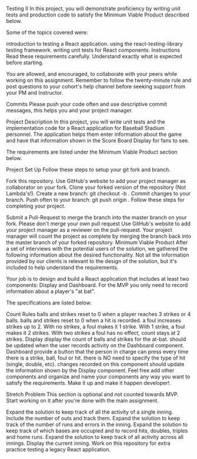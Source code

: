 Testing II
In this project, you will demonstrate proficiency by writing unit tests and production code to satisfy the Minimum Viable Product described below.

Some of the topics covered were:

introduction to testing a React application.
using the react-testing-library testing framework.
writing unit tests for React components.
Instructions
Read these requirements carefully. Understand exactly what is expected before starting.

You are allowed, and encouraged, to collaborate with your peers while working on this assignment. Remember to follow the twenty-minute rule and post questions to your cohort's help channel before seeking support from your PM and Instructor.

Commits
Please push your code often and use descriptive commit messages, this helps you and your project manager.

Project Description
In this project, you will write unit tests and the implementation code for a React application for Baseball Stadium personnel. The application helps them enter information about the game and have that information shown in the Score Board Display for fans to see.

The requirements are listed under the Minimum Viable Product section below.

Project Set Up
Follow these steps to setup your git fork and branch.

 Fork this repository.
 Use GitHub's website to add your project manager as collaborator on your fork.
 Clone your forked version of the repository (Not Lambda's!).
 Create a new branch: git checkout -b <firstName-lastName>.
 Commit changes to your <firstName-lastName> branch.
 Push often to your branch: git push origin <firstName-lastName>.
Follow these steps for completing your project.

 Submit a Pull-Request to merge the <firstName-lastName> branch into the master branch on your fork. Please don't merge your own pull request
 Use GitHub's website to add your project manager as a reviewer on the pull-request.
 Your project manager will count the project as complete by merging the branch back into the master branch of your forked repository.
Minimum Viable Product
After a set of interviews with the potential users of the solution, we gathered the following information about the desired functionality. Not all the information provided by our clients is relevant to the design of the solution, but it's included to help understand the requirements.

Your job is to design and build a React application that includes at least two components: Display and Dashboard. For the MVP you only need to record information about a player's "at bat".

The specifications are listed below.

Count Rules
balls and strikes reset to 0 when a player reaches 3 strikes or 4 balls.
balls and strikes reset to 0 when a hit is recorded.
a foul increases strikes up to 2. With no strikes, a foul makes it 1 strike. With 1 strike, a foul makes it 2 strikes. With two strikes a foul has no effect, count stays at 2 strikes.
Display
display the count of balls and strikes for the at-bat.
should be updated when the user records activity on the Dashboard component.
Dashboard
provide a button that the person in charge can press every time there is a strike, ball, foul or hit.
there is NO need to specify the type of hit (single, double, etc).
changes recorded on this component should update the information shown by the Display component.
Feel free add other components and organize and name your components any way you want to satisfy the requirements. Make it up and make it happen developer!.

Stretch Problem
This section is optional and not counted towards MVP. Start working on it after you're done with the main assignment.

Expand the solution to keep track of all the activity of a single inning. Include the number of outs and track them.
Expand the solution to keep track of the number of runs and errors in the inning.
Expand the solution to keep track of which bases are occupied and to record hits, doubles, triples and home runs.
Expand the solution to keep track of all activity across all innings. Display the current inning.
Work on this repository for extra practice testing a legacy React application.